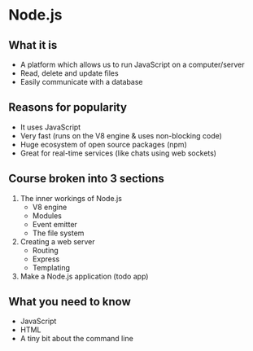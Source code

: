 # Node.js

## What it is

- A platform which allows us to run JavaScript on a computer/server
- Read, delete and update files
- Easily communicate with a database

## Reasons for popularity

- It uses JavaScript
- Very fast (runs on the V8 engine & uses non-blocking code)
- Huge ecosystem of open source packages (npm)
- Great for real-time services (like chats using web sockets)

## Course broken into 3 sections

1. The inner workings of Node.js
   - V8 engine
   - Modules
   - Event emitter
   - The file system
2. Creating a web server
   - Routing
   - Express
   - Templating
3. Make a Node.js application (todo app)

## What you need to know

- JavaScript
- HTML
- A tiny bit about the command line
